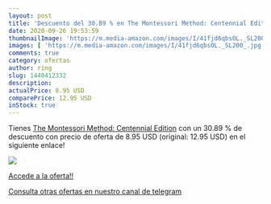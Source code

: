 ```yaml
---
layout: post
title: 'Descuento del 30.89 % en The Montessori Method: Centennial Editio'
date: 2020-09-26 19:53:59
thumbnailImage: 'https://m.media-amazon.com/images/I/41fjd6qbsOL._SL200_.jpg'
images: [ 'https://m.media-amazon.com/images/I/41fjd6qbsOL._SL200_.jpg' ]
comments: true
category: ofertas
author: ring
slug: 1440412332
description:
actualPrice: 8.95 USD
comparePrice: 12.95 USD
inStock: true
---
```


Tienes [The Montessori Method: Centennial Edition](https://www.amazon.com/dp/1440412332/?tag=redken08-20) con un 30.89 % de descuento con precio de oferta de 8.95 USD (original: 12.95 USD) en el siguiente enlace!

[![](https://m.media-amazon.com/images/I/41fjd6qbsOL._SL200_.jpg)](https://www.amazon.com/dp/1440412332/?tag=redken08-20)

[Accede a la oferta!!](https://www.amazon.com/dp/1440412332/?tag=redken08-20)

[Consulta otras ofertas en nuestro canal de telegram](https://t.me/s/ofertas25)
